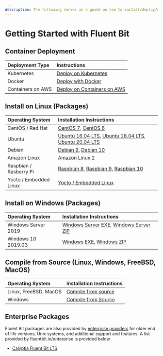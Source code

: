 ```yaml
---
description: The following serves as a guide on how to install/deploy/upgrade Fluent Bit
---
```


# Getting Started with Fluent Bit

## Container Deployment

| Deployment Type | Instructions |
| :--- | :--- |
| Kubernetes | [Deploy on Kubernetes](kubernetes.md#installation) |
| Docker | [Deploy with Docker](docker.md) |
| Containers on AWS | [Deploy on Containers on AWS](aws-container.md) |

## Install on Linux \(Packages\)

| Operating System | Installation Instructions |
| :--- | :--- |
| CentOS / Red Hat | [CentOS 7](linux/redhat-centos.md#install-on-redhat-centos), [CentOS 8](linux/redhat-centos.md#install-on-redhat-centos) |
| Ubuntu | [Ubuntu 16.04 LTS](linux/ubuntu.md#ubuntu-16-04-lts-xenial-xerus), [Ubuntu 18.04 LTS](linux/ubuntu.md#ubuntu-18-04-lts-bionic-beaver), [Ubuntu 20.04 LTS](linux/ubuntu.md#ubuntu-20-04-lts-focal-fossa) |
| Debian | [Debian 9](linux/debian.md#debian-9-stretch), [Debian 10](linux/debian.md#debian-10-buster) |
| Amazon Linux | [Amazon Linux 2](linux/amazon-linux.md#install-on-amazon-linux-2) |
| Raspbian / Rasberry Pi | [Raspbian 8](linux/raspbian-raspberry-pi.md#raspbian-8-jessie), [Raspbian 9](linux/raspbian-raspberry-pi.md#raspbian-9-stretch), [Raspbian 10](linux/raspbian-raspberry-pi.md#raspbian-10-buster) |
| Yocto / Embedded Linux | [Yocto / Embedded Linux](yocto-embedded-linux.md#fluent-bit-and-other-architectures) |

## Install on Windows \(Packages\)

| Operating System | Installation Instructions |
| :--- | :--- |
| Windows Server 2019 | [Windows Server EXE](windows.md#installing-from-exe-installer), [Windows Server ZIP](windows.md#installing-from-zip-archive) |
| Windows 10 2019.03 | [Windows EXE](windows.md#installing-from-exe-installer), [Windows ZIP](windows.md#installing-from-zip-archive) |

## Compile from Source \(Linux, Windows, FreeBSD, MacOS\)

| Operating System | Installation Instructions |
| :--- | :--- |
| Linux, FreeBSD, MacOS | [Compile from source](sources/download-source-code.md) |
| Windows | [Compile from Source](windows.md#compile-from-source) |

## Enterprise Packages

Fluent Bit packages are also provided by [enterprise providers](https://fluentbit.io/enterprise) for older end of life versions, Unix systems, and additional support and features. A list provided by fluentbit.io/enterprise is provided below

* [Calyptia Fluent Bit LTS](https://www.calyptia.com/calyptia-agent)

